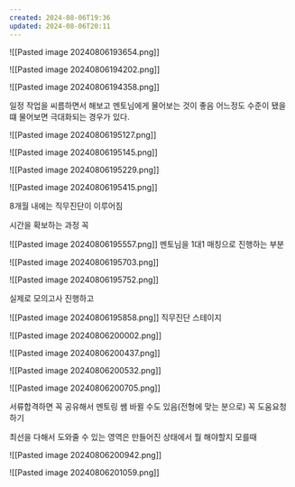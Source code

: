 ```yaml
---
created: 2024-08-06T19:36
updated: 2024-08-06T20:11
---
```

![[Pasted image 20240806193654.png]]

![[Pasted image 20240806194202.png]]

![[Pasted image 20240806194358.png]]

일정 작업을 씨름하면서 해보고 멘토님에게 물어보는 것이 좋음
어느정도 수준이 됐을 떄 물어보면 극대화되는 경우가 있다.

![[Pasted image 20240806195127.png]]

![[Pasted image 20240806195145.png]]

![[Pasted image 20240806195229.png]]

![[Pasted image 20240806195415.png]]

8개월 내에는 직무진단이 이루어짐

시간을 확보하는 과정 꼭

![[Pasted image 20240806195557.png]]
멘토님을 1대1 매칭으로 진행하는 부분

![[Pasted image 20240806195703.png]]

![[Pasted image 20240806195752.png]]

실제로 모의고사 진행하고

![[Pasted image 20240806195858.png]]
직무진단 스테이지

![[Pasted image 20240806200002.png]]

![[Pasted image 20240806200437.png]]

![[Pasted image 20240806200532.png]]

![[Pasted image 20240806200705.png]]

서류합격하면 꼭 공유해서 멘토링 쌤 바뀔 수도 있음(전형에 맞는 분으로) 꼭 도움요청하기

최선을 다해서 도와줄 수 있는 영역은 만들어진 상태에서 뭘 해야할지 모를때

![[Pasted image 20240806200942.png]]

![[Pasted image 20240806201059.png]]




